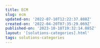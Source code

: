 ```yaml
---
title: ECM
slug: ecm
updated-on: '2022-07-10T12:22:37.888Z'
created-on: '2022-04-20T07:35:29.069Z'
published-on: '2023-10-18T19:32:14.085Z'
layout: '[solutions-categories].html'
tags: solutions-categories
---
```



